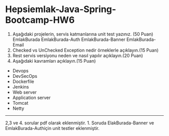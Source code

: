 # Hepsiemlak-Java-Spring-Bootcamp-HW6

1. Aşağıdaki projelerin, servis katmanlarına unit test yazınız. (50 Puan)
EmlakBurada
EmlakBurada-Auth
EmlakBurada-Banner
EmlakBurada-Email
2. Checked vs UnChecked Exception nedir örneklerle açıklayın.(15 Puan)
3. Rest servis versiyonu neden ve nasıl yapılır açıklayın.(20 Puan)
4. Aşağıdaki kavramları açıklayın.(15 Puan)
* Devops
* DevSecOps
* Dockerfile
* Jenkins
* Web server
* Application server
* Tomcat
* Netty


*******************
2,3 ve 4. sorular pdf olarak eklenmiştir. 1. Soruda ElakBurada-Banner ve EmlakBurada-Authiçin unit testler eklenmiştir.
